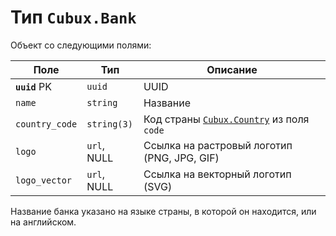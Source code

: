 Тип `Cubux.Bank`
================

Объект со следующими полями:

Поле           | Тип          | Описание
-------------- | ------------ | --------
**`uuid`** PK  | `uuid`       | UUID
`name`         | `string`     | Название
`country_code` | `string(3)`  | Код страны [`Cubux.Country`][Cubux.Country] из поля `code`
`logo`         | `url`, NULL  | Ссылка на растровый логотип (PNG, JPG, GIF)
`logo_vector`  | `url`, NULL  | Ссылка на векторный логотип (SVG)

Название банка указано на языке страны, в которой он находится, или
на английском.


[Cubux.Country]: country.md
